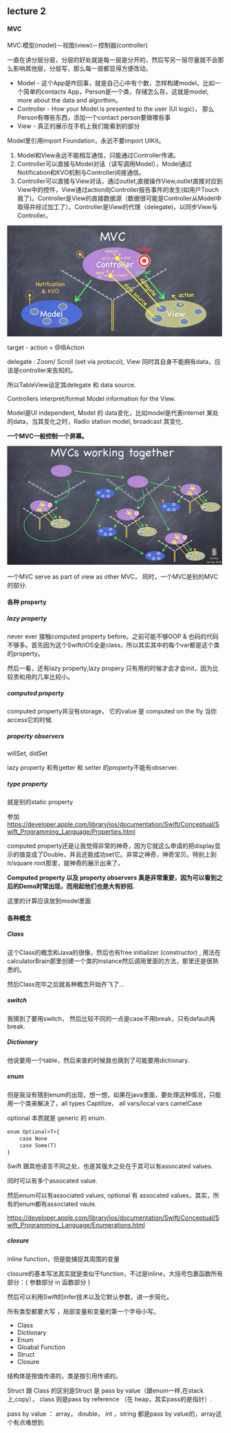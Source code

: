 ## lecture 2

#### MVC

MVC:模型(model)－视图(view)－控制器(controller)

一直在讲分层分层，分层的好处就是每一层是分开的，然后写另一层尽量就不会那么影响其他层，分层写，那么每一层都显得方便改动。

* Model  - 这个App是咋回事，就是自己心中有个数，怎样构建model，比如一个简单的contacts App，Person是一个类，存储怎么存，这就是model, more about the data and algorthim。
* Controller - How your Model is presented to the user (UI logic)， 那么Person有哪些东西，添加一个contact person要做哪些事
* View - 真正的展示在手机上我们能看到的部分

Model里引用import Foundation，永远不要import UIKit。

1. Model和View永远不能相互通信，只能通过Controller传递。
2. Controller可以直接与Model对话（读写调用Model），Model通过Notification和KVO机制与Controller间接通信。
3. Controller可以直接与View对话，通过outlet,直接操作View,outlet直接对应到View中的控件，View通过action向Controller报告事件的发生(如用户Touch我了)。Controller是View的直接数据源（数据很可能是Controller从Model中取得并经过加工了）。Controller是View的代理（delegate)，以同步View与Controller。

![](images/MVC_model.png)


target - action = @IBAction 

delegate : Zoom/ Scroll (set via protocol), View 同时其自身不能拥有data，应该是controller来告知的。 

所以TableView设定其delegate 和 data source.

Controllers interpret/format Model information for the View.

Model是UI independent, Model 的 data变化，比如model是代表internet 某处的data，当其变化之时，Radio station model, broadcast 其变化. 


**一个MVC一般控制一个屏幕。**

![](images/multi-mvc.png)

一个MVC serve as part of view as other MVC， 同时，一个MVC是别的MVC的部分.



#### 各种 property


##### lazy property

never ever 接触computed property before。之前可能不够OOP & 也码的代码不够多。首先因为这个Swift/iOS全是class，所以其实其中的每个var都是这个类的property。

然后一看，还有lazy property,lazy propery 只有用的时候才会才会init，因为比较贵和用的几率比较小。


##### computed property

computed property并没有storage， 它的value 是 computed on the fly 当你access它的时候.

##### property observers

willSet, didSet

lazy property 和有getter 和 setter 的property不能有observer.




##### type property 

就是别的static property



参加<https://developer.apple.com/library/ios/documentation/Swift/Conceptual/Swift_Programming_Language/Properties.html>


computed property还是让我觉得非常的神奇，因为它就这么申请的把display显示的值变成了Double，并且还能成功set它。非常之神奇，神奇宝贝。特别上到π/square root那里，就神奇的展示出来了。

**Computed property 以及 property observers 真是非常重要，因为可以看到之后的Demo时常出现，而用起他们也是大有妙招.**

这里的计算应该放到model里面


#### 各种概念

##### Class

这个Class的概念和Java的很像，然后也有free initializer (constructor) , 用法在calculatorBrain那里创建一个类的instance然后调用里面的方法，那里还是很熟悉的。

然后Class完毕之后就各种概念开始齐飞了...

##### switch

我猜到了要用switch， 然后比较不同的一点是case不用break，只有default再break.

##### Dictionary

他说要用一个table，然后来查的时候我也猜到了可能要用dictionary.

##### enum

但是我没有猜到enum的出现，想一想，如果在java里面，要处理这种情况，只能用一个类来解决了，all types Captilize， all vars/local vars camelCase

optional 本质就是 generic 的 enum.


```
enum Optional<T>{
	case None
	case Some(T)
}
```


Swift 跟其他语言不同之处，也是其强大之处在于其可以有assocated values.

同时可以有多个assocated value.


然后enum可以有associated values, optional 有 assocated values，其实，所有的enum都有associated vaule.


<https://developer.apple.com/library/ios/documentation/Swift/Conceptual/Swift_Programming_Language/Enumerations.html>

##### closure

inline function，但是能捕捉其周围的变量

closure的基本写法其实就是类似于function，不过是inline，大括号包裹函数所有部分：{ 参数部分 in 函数部分 }

然后可以利用Swift的infer技术以及它默认参数，进一步简化。

所有类型都要大写 ，局部变量和变量的第一个字母小写。

* Class
* Dictionary
* Enum
* Gloabal Function
* Struct
* Closure


结构体是按值传递的，类是按引用传递的。

Struct 跟 Class 的区别是Struct 是 pass by value（跟enum一样,在stack上,copy）， class 则是pass by reference （在 heap，其实pass的是指针）.

pass by value ： array， double， int ，string 都是pass by value的，array这个有点难想到.